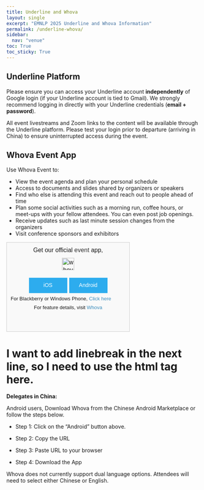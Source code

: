 ```yaml
---
title: Underline and Whova
layout: single
excerpt: "EMNLP 2025 Underline and Whova Information"
permalink: /underline-whova/
sidebar:
  nav: "venue"
toc: True
toc_sticky: True
---
```


## Underline Platform

Please ensure you can access your Underline account **independently** of Google login (if your Underline account is tied to Gmail). We strongly recommend logging in directly with your Underline credentials (**email + password**).

All event livestreams and Zoom links to the content will be available through the Underline platform. Please test your login prior to departure (arriving in China) to ensure uninterrupted access during the event.

## Whova Event App

Use Whova Event to:

* View the event agenda and plan your personal schedule
* Access to documents and slides shared by organizers or speakers
* Find who else is attending this event and reach out to people ahead of time
* Plan some social activities such as a morning run, coffee hours, or meet-ups with
  your fellow attendees. You can even post job openings.
* Receive updates such as last minute session changes from the organizers
* Visit conference sponsors and exhibitors

<div style="line-height:1.4em;background-color:#f9f9f9;border:1px solid #ccc;padding:10px;width:300px;font-family:Helvetica;height:212px" data-reactroot=""><div style="height:150px"><div style="text-align:center;font-size:16px"><span>Get our official<a href="https://whova.com/whova-event-app/" style="text-decoration:none;color:#333"> event </a>app,</span><div style="margin:10px 0px"><img style="height:32px" src="https://whova.com/xems/apis/get_whova_tracking_image/?event_id=X9TFvqSIAIF0ImuhQR5IeXhkebveLWooyOaX1bH9qlk=&amp;track_id=use_small_widget&amp;image_type=whova_logo" title="whova-logo"/></div></div><div style="margin-top:20px;clear:both;text-align:center;padding:0 0 5px 0"><a href="https://itunes.apple.com/app/apple-store/id716979741?pt=1944835&amp;ct=download_widget&amp;mt=8" target="_blank" rel="noreferrer" style="line-height:1.4em;font-size:14px;background-color:#2dacee;padding:10px;color:#fff;min-width:80px;display:inline-block;text-decoration:none;margin-right:5px">iOS</a><a href="https://play.google.com/store/apps/details?id=com.whova.event&amp;referrer=utm_source%3Ddownload_widget%26utm_medium%3Dwidget%26utm_content%3Demnlp1_202511" target="_blank" rel="noreferrer" style="line-height:1.4em;font-size:14px;background-color:#2dacee;padding:10px;color:#fff;min-width:80px;display:inline-block;text-decoration:none">Android</a></div><span style="font-size:13px">For Blackberry or Windows Phone,</span> <a target="_blank" rel="noreferrer" style="font-size:13px;text-decoration:none;color:#3c8dbc" href="https://whova.com/portal/webapp/-qyNgufSwecs38EqOJYz/">Click here</a></div><div><div style="text-align:center;font-size:13px">For feature details, visit<!-- --> <a target="_blank" rel="noreferrer" style="text-decoration:none;color:#3c8dbc" href="https://whova.com/">Whova</a></div></div></div>

# I want to add linebreak in the next line, so I need to use the html tag <br> here.<br>

**Delegates in China:**

Android users, Download Whova from the Chinese Android Marketplace or follow the steps below.

- Step 1: Click on the “Android” button above.

<!-- Insert image for Step 1 below. Example (uncomment and update the path): -->

<!-- ![Step 1](/assets/images/underline-whova/step1.png){: .align-center .w-75 .shadow .rounded } -->

- Step 2: Copy the URL

<!-- Insert image for Step 2 below. Example: -->

<!-- ![Step 2](/assets/images/underline-whova/step2.png){: .align-center .w-75 .shadow .rounded } -->

- Step 3: Paste URL to your browser

<!-- Insert image for Step 3 below. Example: -->

<!-- ![Step 3](/assets/images/underline-whova/step3.png){: .align-center .w-75 .shadow .rounded } -->

- Step 4: Download the App

<!-- Insert image for Step 4 below. Example: -->

<!-- ![Step 4](/assets/images/underline-whova/step4.png){: .align-center .w-75 .shadow .rounded } -->


Whova does not currently support dual language options. Attendees will need to select either Chinese or English.
